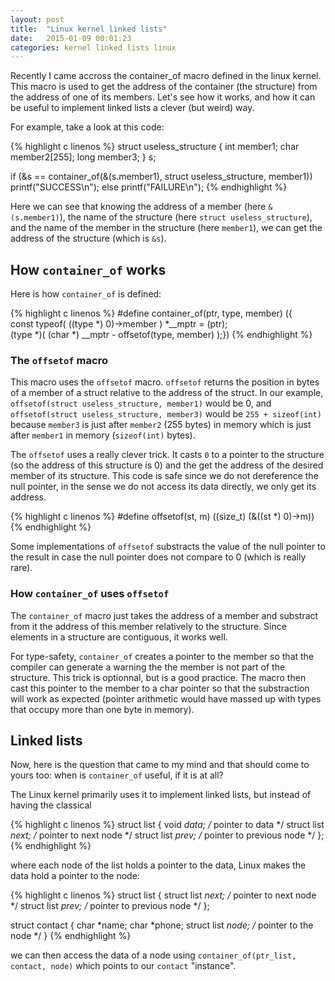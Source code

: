 ```yaml
---
layout: post
title:  "Linux kernel linked lists"
date:   2015-01-09 00:01:23
categories: kernel linked lists linux
---
```


Recently I came accross the container_of macro defined in the linux kernel.
This macro is used to get the address of the container (the structure) from
the address of one of its members. Let's see how it works, and how it can
be useful to implement linked lists a clever (but weird) way.

For example, take a look at this code:

{% highlight c linenos %}
struct useless_structure
{
  int  member1;
  char member2[255];
  long member3;
} s;

if (&s == container_of(&(s.member1), struct useless_structure, member1))
  printf("SUCCESS\n");
else
  printf("FAILURE\n");
{% endhighlight %}

Here we can see that knowing the address of a member (here `&(s.member1)`),
the name of the structure (here `struct useless_structure`), and the name of
the member in the structure (here `member1`), we can get the address of the
structure (which is `&s`).

## How `container_of` works
Here is how `container_of` is defined:

{% highlight c linenos %}
#define container_of(ptr, type, member) ({ \
                const typeof( ((type *) 0)->member ) *__mptr = (ptr); \
                (type *)( (char *) __mptr - offsetof(type, member) );})
{% endhighlight %}

### The `offsetof` macro

This macro uses the `offsetof` macro. `offsetof` returns the position
in bytes of a member of a struct relative to the address of the struct.
In our example, `offsetof(struct useless_structure, member1)` would be
0, and `offsetof(struct useless_structure, member3)` would be `255 +
sizeof(int)` because `member3` is just after `member2` (255 bytes)
in memory which is just after `member1` in memory (`sizeof(int)` bytes).

The `offsetof` uses a really clever trick. It casts `0` to a pointer to
the structure (so the address of this structure is 0) and the get the
address of the desired member of its structure. This code is safe
since we do not dereference the null pointer, in the sense we do
not access its data directly, we only get its address.

{% highlight c linenos %}
#define offsetof(st, m) ((size_t) (&((st *) 0)->m))
{% endhighlight %}

Some implementations of `offsetof` substracts the value of the null
pointer to the result in case the null pointer does not compare to
0 (which is really rare).

### How `container_of` uses `offsetof`

The `container_of` macro just takes the address of a member and substract
from it the address of this member relatively to the structure. Since elements
in a structure are contiguous, it works well.

For type-safety, `container_of` creates a pointer to the member so that
the compiler can generate a warning the the member is not part of the structure.
This trick is optionnal, but is a good practice. The macro then cast this pointer
to the member to a char pointer so that the substraction will work as expected
(pointer arithmetic would have massed up with types that occupy more than one
byte in memory).

## Linked lists

Now, here is the question that came to my mind and that should come to yours
too: when is `container_of` useful, if it is at all?

The Linux kernel primarily uses it to implement linked lists, but instead of
having the classical

{% highlight c linenos %}
struct  list
{
  void        *data; /* pointer to data */
  struct list *next; /* pointer to next node */
  struct list *prev; /* pointer to previous node */
};
{% endhighlight %}

where each node of the list holds a pointer to the data, Linux makes the
data hold a pointer to the node:

{% highlight c linenos %}
struct list
{
  struct list *next; /* pointer to next node */
  struct list *prev; /* pointer to previous node */
};

struct  contact
{
  char  *name;
  char  *phone;
  struct list *node; /* pointer to the node */
}
{% endhighlight %}

we can then access the data of a node using `container_of(ptr_list, contact, node)`
which points to our `contact` "instance". 
